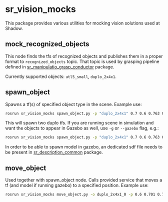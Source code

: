 # sr_vision_mocks

This package provides various utilities for mocking vision solutions used at Shadow.

## mock_recognized_objects

This node finds the tfs of recognized objects and publishes them in a proper format to `recognized_objects` topic. That topic is used by grasping pipeline defined in [sr_manipulatio_grasp_conductor](https://github.com/shadow-robot/sr_manipulation/tree/F_%23SRC-1550_isee_demo/sr_manipulation_grasp_conductor/src/sr_manipulation_grasp_conductor) package.
 
 Currently supported objects: `utl5_small`, `duplo_2x4x1`.

## spawn_object

Spawns a tf(s) of specified object type in the scene. Example use:
```sh
rosrun sr_vision_mocks spawn_object.py -p "duplo_2x4x1" 0.7 0.6 0.763 0 0 1.57 -p "duplo_2x4x1" 0.7 0.7 0.763 0 0 0
```

This will spawn two duplo tfs. If you are running scene in simulation and want the objects to appear in Gazebo as well, use `-g` or `--gazebo` flag, e.g.:
```sh
rosrun sr_vision_mocks spawn_object.py -p "duplo_2x4x1" 0.7 0.6 0.763 0 0 1.57 -g
```
In order to be able to spawn model in gazebo, an dedicated sdf file needs to be present in [sr_description_common](https://github.com/shadow-robot/common_resources/tree/F_adding_common_msgs/sr_description_common) package.

## move_object

Used together with spawn_object node. Calls provided service that moves a tf (and model if running gazebo) to a specified position. Example use:

```sh
rosrun sr_vision_mocks move_object.py -o duplo_2x4x1_0 -p 0.6 0.701 0.7633 0.0 0.0 1.57
```